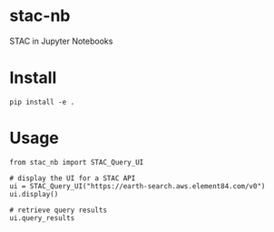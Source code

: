 # stac-nb

STAC in Jupyter Notebooks

# Install

`pip install -e .`

# Usage

```
from stac_nb import STAC_Query_UI

# display the UI for a STAC API
ui = STAC_Query_UI("https://earth-search.aws.element84.com/v0")
ui.display()

# retrieve query results
ui.query_results
```
